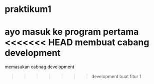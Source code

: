 # praktikum1
ayo masuk ke program pertama
<<<<<<< HEAD
membuat cabang development
=======
memasukan cabnag development
>>>>>>> development
buat fitur 1
